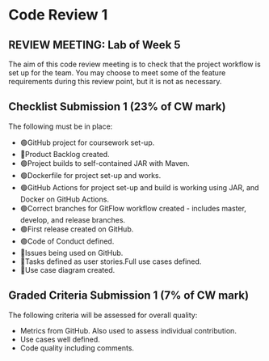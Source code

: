 # Code Review 1
## REVIEW MEETING: Lab of Week 5
The aim of this code review meeting is to check that the project workflow is set up for the team. You may choose to meet some of the feature requirements during this review point, but it is not as necessary.

## Checklist Submission 1 (23% of CW mark)
The following must be in place:

- 🟢GitHub project for coursework set-up.
- 🔴Product Backlog created.
- 🟢Project builds to self-contained JAR with Maven.
- 🟢Dockerfile for project set-up and works.
- 🟢GitHub Actions for project set-up and build is working using JAR, and Docker on GitHub Actions.
- 🟢Correct branches for GitFlow workflow created - includes master, develop, and release branches.
- 🟢First release created on GitHub.
- 🟢Code of Conduct defined.
- 🔴Issues being used on GitHub.
- 🔴Tasks defined as user stories.Full use cases defined.
- 🔴Use case diagram created.

## Graded Criteria Submission 1 (7% of CW mark)
The following criteria will be assessed for overall quality:

- Metrics from GitHub. Also used to assess individual contribution.
- Use cases well defined.
- Code quality including comments.
